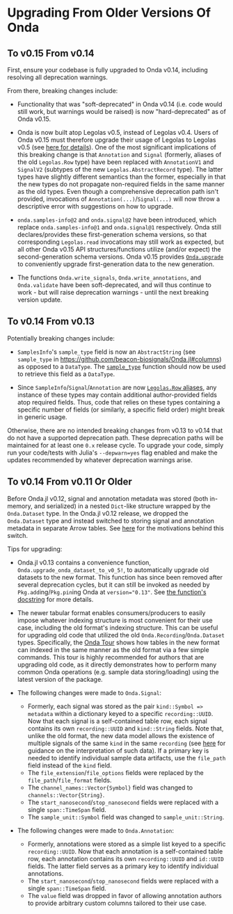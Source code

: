 # Upgrading From Older Versions Of Onda

## To v0.15 From v0.14

First, ensure your codebase is fully upgraded to Onda v0.14, including resolving all deprecation warnings.

From there, breaking changes include:

- Functionality that was "soft-deprecated" in Onda v0.14 (i.e. code would still work, but warnings would be raised) is now "hard-deprecated" as of Onda v0.15.

- Onda is now built atop Legolas v0.5, instead of Legolas v0.4. Users of Onda v0.15 must therefore upgrade their usage of Legolas to Legolas v0.5 (see [here for details](https://github.com/beacon-biosignals/Legolas.jl/pull/54)). One of the most significant implications of this breaking change is that `Annotation` and `Signal` (formerly, aliases of the old `Legolas.Row` type) have been replaced with `AnnotationV1` and `SignalV2` (subtypes of the new `Legolas.AbstractRecord` type). The latter types have slightly different semantics than the former, especially in that the new types do not propagate non-required fields in the same manner as the old types. Even though a comprehensive deprecation path isn't provided, invocations of `Annotation(...)`/`Signal(...)` will now throw a descriptive error with suggestions on how to upgrade.

- `onda.samples-info@2` and `onda.signal@2` have been introduced, which replace `onda.samples-info@1` and `onda.signal@1` respectively. Onda still declares/provides these first-generation schema versions, so that corresponding `Legolas.read` invocations may still work as expected, but all other Onda v0.15 API structures/functions utilize (and/or expect) the second-generation schema versions. Onda v0.15 provides [`Onda.upgrade`](@ref) to conveniently upgrade first-generation data to the new generation.

- The functions `Onda.write_signals`, `Onda.write_annotations`, and `Onda.validate` have been soft-deprecated, and will thus continue to work - but will raise deprecation warnings - until the next breaking version update.

## To v0.14 From v0.13

Potentially breaking changes include:

- `SamplesInfo`'s `sample_type` field is now an `AbstractString` (see `sample_type` in https://github.com/beacon-biosignals/Onda.jl#columns) as opposed to a `DataType`. The [`sample_type`](@ref) function should now be used to retrieve this field as a `DataType`.

- Since `SampleInfo`/`Signal`/`Annotation` are now [`Legolas.Row` aliases](https://beacon-biosignals.github.io/Legolas.jl/stable/#Legolas.Row), any instance of these types may contain additional author-provided fields atop required fields. Thus, code that relies on these types containing a specific number of fields (or similarly, a specific field order) might break in generic usage.

Otherwise, there are no intended breaking changes from v0.13 to v0.14 that do not have a supported deprecation path. These deprecation paths will be maintained for at least one `0.x` release cycle. To upgrade your code, simply run your code/tests with Julia's `--depwarn=yes` flag enabled and make the updates recommended by whatever deprecation warnings arise.

## To v0.14 From v0.11 Or Older

Before Onda.jl v0.12, signal and annotation metadata was stored (both in-memory, and serialized) in a nested `Dict`-like structure wrapped by the `Onda.Dataset` type. In the Onda.jl v0.12 release, we dropped the `Onda.Dataset` type and instead switched to storing signal and annotation metadata in separate Arrow tables. See [here](https://github.com/beacon-biosignals/OndaFormat/issues/25) for the motivations behind this switch.

Tips for upgrading:

- Onda.jl v0.13 contains a convenience function, `Onda.upgrade_onda_dataset_to_v0_5!`, to automatically upgrade old datasets to the new format. This function has since been removed after several deprecation cycles, but it can still be invoked as needed by `Pkg.add`ing/`Pkg.pin`ing Onda at `version="0.13"`. See [the function's docstring](https://github.com/beacon-biosignals/Onda.jl/blob/eb2623dc3fe436850667c646aa7c329485c61046/src/Onda.jl#L34-L70) for more details.

- The newer tabular format enables consumers/producers to easily impose whatever indexing structure is most convenient for their use case, including the old format's indexing structure. This can be useful for upgrading old code that utilized the old `Onda.Recording`/`Onda.Dataset` types. Specifically, the [Onda Tour](https://github.com/beacon-biosignals/Onda.jl/blob/master/examples/tour.jl) shows how tables in the new format can indexed in the same manner as the old format via a few simple commands. This tour is highly recommended for authors that are upgrading old code, as it directly demonstrates how to perform many common Onda operations (e.g. sample data storing/loading) using the latest version of the package.

- The following changes were made to `Onda.Signal`:
    - Formerly, each signal was stored as the pair `kind::Symbol => metadata` within a dictionary keyed to a specific `recording::UUID`. Now that each signal is a self-contained table row, each signal contains its own `recording::UUID` and `kind::String` fields. Note that, unlike the old format, the new data model allows the existence of multiple signals of the same `kind` in the same `recording` (see [here](https://github.com/beacon-biosignals/Onda.jl/README.md#columns) for guidance on the interpretation of such data). If a primary key is needed to identify individual sample data artifacts, use the `file_path` field instead of the `kind` field.
    - The `file_extension`/`file_options` fields were replaced by the `file_path`/`file_format` fields.
    - The `channel_names::Vector{Symbol}` field was changed to `channels::Vector{String}`.
    - The `start_nanosecond`/`stop_nanosecond` fields were replaced with a single `span::TimeSpan` field.
    - The `sample_unit::Symbol` field was changed to `sample_unit::String`.

- The following changes were made to `Onda.Annotation`:
    - Formerly, annotations were stored as a simple list keyed to a specific `recording::UUID`. Now that each annotation is a self-contained table row, each annotation contains its own `recording::UUID` and `id::UUID` fields. The latter field serves as a primary key to identify individual annotations.
    - The `start_nanosecond`/`stop_nanosecond` fields were replaced with a single `span::TimeSpan` field.
    - The `value` field was dropped in favor of allowing annotation authors to provide arbitrary custom columns tailored to their use case.
